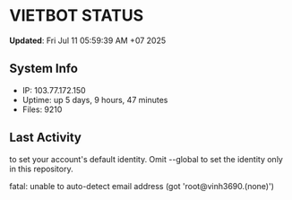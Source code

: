 # VIETBOT STATUS
**Updated**: Fri Jul 11 05:59:39 AM +07 2025

## System Info
- IP: 103.77.172.150
- Uptime: up 5 days, 9 hours, 47 minutes
- Files: 9210

## Last Activity

to set your account's default identity.
Omit --global to set the identity only in this repository.

fatal: unable to auto-detect email address (got 'root@vinh3690.(none)')
